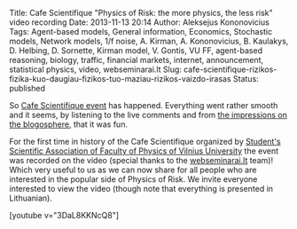 Title: Cafe Scientifique "Physics of Risk: the more physics, the less risk" video recording
Date: 2013-11-13 20:14
Author: Aleksejus Kononovicius
Tags: Agent-based models, General information, Economics, Stochastic models, Network models, 1/f noise, A. Kirman, A. Kononovicius, B. Kaulakys, D. Helbing, D. Sornette, Kirman model, V. Gontis, VU FF, agent-based reasoning, biology, traffic, financial markets, internet, announcement, statistical physics, video, webseminarai.lt
Slug: cafe-scientifique-rizikos-fizika-kuo-daugiau-fizikos-tuo-maziau-rizikos-vaizdo-irasas
Status: published

So
[Cafe Scientifique
event](/cafe-scientifique-rizikos-fizika "Cafe Scientifique: Physics of Risk")
has happened. Everything went rather smooth and it seems, by listening
to the live comments and from [the impressions on the
blogosphere](http://enorca.blogspot.com/2013/11/mokslo-kavine.html "Enorca blog on Cafe Scientifique"),
that it was fun.

For the first time in history of the Cafe Scientifique organized by
[Student's Scientific Association of Faculty of Physics of Vilnius
University](http://www.smd.ff.vu.lt/ "SSA FP VU") the event was recorded
on the video (special thanks to the
[webseminarai.lt](http://webseminarai.lt) team)! Which very useful to us
as we can now share for all people who are interested in the popular
side of Physics of Risk. We invite everyone interested to view the video
(though note that everything is presented in
Lithuanian)<!--more-->.

[youtube v="3DaL8KKNcQ8"]
